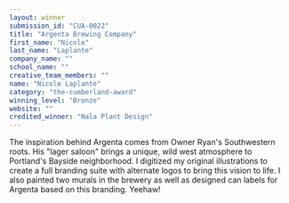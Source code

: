 ```yaml
---
layout: winner
submission_id: "CUA-0022"
title: "Argenta Brewing Company"
first_name: "Nicole"
last_name: "Laplante"
company_name: ""
school_name: ""
creative_team_members: ""
name: "Nicole Laplante"
category: "the-cumberland-award"
winning_level: "Bronze"
website: ""
credited_winner: "Nala Plant Design"
---
```


The inspiration behind Argenta comes from Owner Ryan's Southwestern roots. His "lager saloon" brings a unique, wild west atmosphere to Portland's Bayside neighborhood. I digitized my original illustrations to create a full branding suite with alternate logos to bring this vision to life. I also painted two murals in the brewery as well as designed can labels for Argenta based on this branding. Yeehaw!
